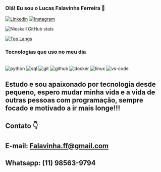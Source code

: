 ### Olá! Eu sou o Lucas Falavinha Ferreira 🐻


[![Linkedin](https://img.shields.io/badge/LinkedIn-0077B5?style=for-the-badge&logo=linkedin&logoColor=white)](https://www.linkedin.com/in/lucas-ferreira-34116219b/)
[![Instagram](https://img.shields.io/badge/Instagram-E4405F?style=for-the-badge&logo=instagram&logoColor=white)](https://www.instagram.com/lukasport_/)

![Nieskall GitHub stats](https://github-readme-stats.vercel.app/api?username=Nieskall&show_icons=true&theme=tokyonight)

[![Top Langs](https://github-readme-stats.vercel.app/api/top-langs/?username=Nieskall&layout=compact&langs_count=8&card_width=500&theme=dark)](https://github.com/anuraghazra/github-readme-stats)
### Tecnologias que uso no meu dia

<div style="display: inline_block"><br/>
  <img alt="python" src="https://img.shields.io/badge/Python-3776AB?style=for-the-badge&logo=python&logoColor=white"/>
  <img alt="sql" src="https://img.shields.io/badge/SQL-4479A1?style=for-the-badge&logo=postgresql&logoColor=white"/>
  <img alt="git" src="https://img.shields.io/badge/Git-F05032?style=for-the-badge&logo=git&logoColor=white"/>
  <img alt="github" src="https://img.shields.io/badge/GitHub-181717?style=for-the-badge&logo=github&logoColor=white"/>
  <img alt="docker" src="https://img.shields.io/badge/Docker-2496ED?style=for-the-badge&logo=docker&logoColor=white"/>
  <img alt="linux" src="https://img.shields.io/badge/Linux-FCC624?style=for-the-badge&logo=linux&logoColor=black"/>
  <img alt="vs-code" src="https://img.shields.io/badge/VS%20Code-007ACC?style=for-the-badge&logo=visual-studio-code&logoColor=white"/>
</div>


## Estudo e sou apaixonado por tecnologia desde pequeno, espero mudar minha vida e a vida de outras pessoas com programação, sempre focado e motivado a ir mais longe!!!

## Contato 👇
## E-mail: Falavinha.ff@gmail.com
## Whatsapp: (11) 98563-9794
